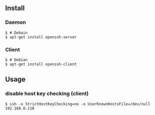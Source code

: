## Install
### Daemon
```
$ # Debain
$ apt-get install openssh-server
```

### Client
```
$ # Debian
$ apt-get install openssh-client
```


## Usage
### disable host key checking (client)
```
$ ssh -o StrictHostKeyChecking=no -o UserKnownHostsFile=/dev/null 192.168.0.110
```
